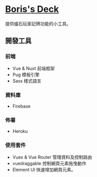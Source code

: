 # [Boris's Deck](https://borisdeck.herokuapp.com/)
提供爐石玩家記牌功能的小工具。

## 開發工具
### 前端
- Vue & Nuxt 前端框架
- Pug 模板引擎
- Sass 樣式語言
### 資料庫
- Firebase
### 佈署
- Heroku
### 使用套件
- Vuex & Vue Router 管理資料及控制路由
- vuedraggable 控制網頁元素拖曳動作
- Element UI 快速增加網頁元素。
